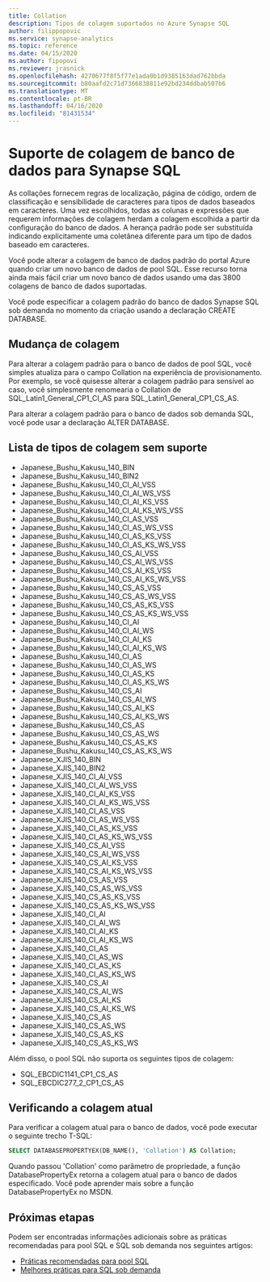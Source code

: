 ```yaml
---
title: Collation
description: Tipos de colagem suportados no Azure Synapse SQL
author: filippopovic
ms.service: synapse-analytics
ms.topic: reference
ms.date: 04/15/2020
ms.author: fipopovi
ms.reviewer: jrasnick
ms.openlocfilehash: 4270677f8f5f77e1ada0b1d9385163dad762bbda
ms.sourcegitcommit: b80aafd2c71d7366838811e92bd234ddbab507b6
ms.translationtype: MT
ms.contentlocale: pt-BR
ms.lasthandoff: 04/16/2020
ms.locfileid: "81431534"
---
```

# <a name="database-collation-support-for-synapse-sql"></a>Suporte de colagem de banco de dados para Synapse SQL

As collações fornecem regras de localização, página de código, ordem de classificação e sensibilidade de caracteres para tipos de dados baseados em caracteres. Uma vez escolhidos, todas as colunas e expressões que requerem informações de colagem herdam a colagem escolhida a partir da configuração do banco de dados. A herança padrão pode ser substituída indicando explicitamente uma coletânea diferente para um tipo de dados baseado em caracteres.

Você pode alterar a colagem de banco de dados padrão do portal Azure quando criar um novo banco de dados de pool SQL. Esse recurso torna ainda mais fácil criar um novo banco de dados usando uma das 3800 colagens de banco de dados suportadas.

Você pode especificar a colagem padrão do banco de dados Synapse SQL sob demanda no momento da criação usando a declaração CREATE DATABASE.

## <a name="changing-collation"></a>Mudança de colagem
Para alterar a colagem padrão para o banco de dados de pool SQL, você simples atualiza para o campo Collation na experiência de provisionamento. Por exemplo, se você quisesse alterar a colagem padrão para sensível ao caso, você simplesmente renomearia o Collation de SQL_Latin1_General_CP1_CI_AS para SQL_Latin1_General_CP1_CS_AS. 

Para alterar a colagem padrão para o banco de dados sob demanda SQL, você pode usar a declaração ALTER DATABASE.

## <a name="list-of-unsupported-collation-types"></a>Lista de tipos de colagem sem suporte
*    Japanese_Bushu_Kakusu_140_BIN
*    Japanese_Bushu_Kakusu_140_BIN2
*    Japanese_Bushu_Kakusu_140_CI_AI_VSS
*    Japanese_Bushu_Kakusu_140_CI_AI_WS_VSS
*    Japanese_Bushu_Kakusu_140_CI_AI_KS_VSS
*    Japanese_Bushu_Kakusu_140_CI_AI_KS_WS_VSS
*    Japanese_Bushu_Kakusu_140_CI_AS_VSS
*    Japanese_Bushu_Kakusu_140_CI_AS_WS_VSS
*    Japanese_Bushu_Kakusu_140_CI_AS_KS_VSS
*    Japanese_Bushu_Kakusu_140_CI_AS_KS_WS_VSS
*    Japanese_Bushu_Kakusu_140_CS_AI_VSS
*    Japanese_Bushu_Kakusu_140_CS_AI_WS_VSS
*    Japanese_Bushu_Kakusu_140_CS_AI_KS_VSS
*    Japanese_Bushu_Kakusu_140_CS_AI_KS_WS_VSS
*    Japanese_Bushu_Kakusu_140_CS_AS_VSS
*    Japanese_Bushu_Kakusu_140_CS_AS_WS_VSS
*    Japanese_Bushu_Kakusu_140_CS_AS_KS_VSS
*    Japanese_Bushu_Kakusu_140_CS_AS_KS_WS_VSS
*    Japanese_Bushu_Kakusu_140_CI_AI
*    Japanese_Bushu_Kakusu_140_CI_AI_WS
*    Japanese_Bushu_Kakusu_140_CI_AI_KS
*    Japanese_Bushu_Kakusu_140_CI_AI_KS_WS
*    Japanese_Bushu_Kakusu_140_CI_AS
*    Japanese_Bushu_Kakusu_140_CI_AS_WS
*    Japanese_Bushu_Kakusu_140_CI_AS_KS
*    Japanese_Bushu_Kakusu_140_CI_AS_KS_WS
*    Japanese_Bushu_Kakusu_140_CS_AI
*    Japanese_Bushu_Kakusu_140_CS_AI_WS
*    Japanese_Bushu_Kakusu_140_CS_AI_KS
*    Japanese_Bushu_Kakusu_140_CS_AI_KS_WS
*    Japanese_Bushu_Kakusu_140_CS_AS
*    Japanese_Bushu_Kakusu_140_CS_AS_WS
*    Japanese_Bushu_Kakusu_140_CS_AS_KS
*    Japanese_Bushu_Kakusu_140_CS_AS_KS_WS
*    Japanese_XJIS_140_BIN
*    Japanese_XJIS_140_BIN2
*    Japanese_XJIS_140_CI_AI_VSS
*    Japanese_XJIS_140_CI_AI_WS_VSS
*    Japanese_XJIS_140_CI_AI_KS_VSS
*    Japanese_XJIS_140_CI_AI_KS_WS_VSS
*    Japanese_XJIS_140_CI_AS_VSS
*    Japanese_XJIS_140_CI_AS_WS_VSS
*    Japanese_XJIS_140_CI_AS_KS_VSS
*    Japanese_XJIS_140_CI_AS_KS_WS_VSS
*    Japanese_XJIS_140_CS_AI_VSS
*    Japanese_XJIS_140_CS_AI_WS_VSS
*    Japanese_XJIS_140_CS_AI_KS_VSS
*    Japanese_XJIS_140_CS_AI_KS_WS_VSS
*    Japanese_XJIS_140_CS_AS_VSS
*    Japanese_XJIS_140_CS_AS_WS_VSS
*    Japanese_XJIS_140_CS_AS_KS_VSS
*    Japanese_XJIS_140_CS_AS_KS_WS_VSS
*    Japanese_XJIS_140_CI_AI
*    Japanese_XJIS_140_CI_AI_WS
*    Japanese_XJIS_140_CI_AI_KS
*    Japanese_XJIS_140_CI_AI_KS_WS
*    Japanese_XJIS_140_CI_AS
*    Japanese_XJIS_140_CI_AS_WS
*    Japanese_XJIS_140_CI_AS_KS
*    Japanese_XJIS_140_CI_AS_KS_WS
*    Japanese_XJIS_140_CS_AI
*    Japanese_XJIS_140_CS_AI_WS
*    Japanese_XJIS_140_CS_AI_KS
*    Japanese_XJIS_140_CS_AI_KS_WS
*    Japanese_XJIS_140_CS_AS
*    Japanese_XJIS_140_CS_AS_WS
*    Japanese_XJIS_140_CS_AS_KS
*    Japanese_XJIS_140_CS_AS_KS_WS

Além disso, o pool SQL não suporta os seguintes tipos de colagem:

*    SQL_EBCDIC1141_CP1_CS_AS
*    SQL_EBCDIC277_2_CP1_CS_AS

## <a name="checking-the-current-collation"></a>Verificando a colagem atual
Para verificar a colagem atual para o banco de dados, você pode executar o seguinte trecho T-SQL:
```sql
SELECT DATABASEPROPERTYEX(DB_NAME(), 'Collation') AS Collation;
```
Quando passou 'Collation' como parâmetro de propriedade, a função DatabasePropertyEx retorna a colagem atual para o banco de dados especificado. Você pode aprender mais sobre a função DatabasePropertyEx no MSDN.

## <a name="next-steps"></a>Próximas etapas

Podem ser encontradas informações adicionais sobre as práticas recomendadas para pool SQL e SQL sob demanda nos seguintes artigos:

- [Práticas recomendadas para pool SQL](best-practices-sql-pool.md)
- [Melhores práticas para SQL sob demanda](best-practices-sql-on-demand.md)


